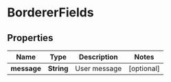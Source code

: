 
# BordererFields

## Properties
Name | Type | Description | Notes
------------ | ------------- | ------------- | -------------
**message** | **String** | User message |  [optional]



